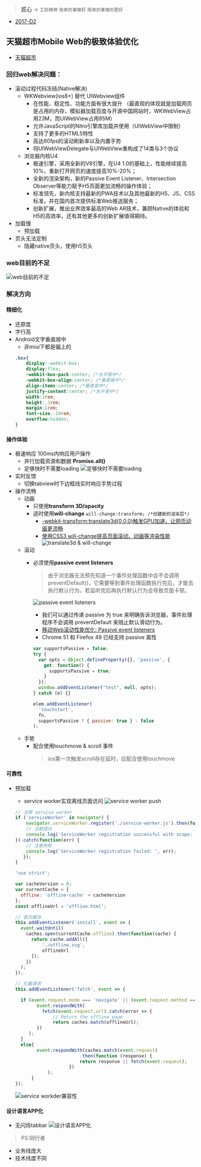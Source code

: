 

> **匠心** -> `工匠精神` `简单的事做好` `简单的事做的更好`

- [2017-D2](http://d2forum.alibaba-inc.com/#/index?_k=ux8vkk)

## 天猫超市Mobile Web的极致体验优化

- [天猫超市](https://chaoshi.m.tmall.com/)

### 回归web解决问题：
- 滚动过程代码冻结(Native解决)
    - WKWebview(ios8+) 替代 UIWebview组件
        - 在性能、稳定性、功能方面有很大提升
        （最直观的体现就是加载网页是占用的内存，模拟器加载百度与开源中国网站时，WKWebView占用23M，而UIWebView占用85M）
        - 允许JavaScript的Nitro引擎库加载并使用（UIWebView中限制）
        - 支持了更多的HTML5特性
        - 高达60fps的滚动刷新率以及内置手势
        - 将UIWebViewDelegate与UIWebView重构成了14类与3个协议
    - 浏览器内核U4
      - 极速引擎，采用全新的V8引擎，在U4 1.0的基础上，性能继续提高10%，重新打开网页的速度提高10%-20%；
      - 全新的渲染架构，新的Passive Event Listener、Intersection Observer等能力赋予H5页面更加流畅的操作体验；
      - 标准领先，新内核支持最新的PWA技术以及其他最新的H5、JS、CSS标准，并在国内首次提供标准Web推送服务；
      - 创新扩展，推出业界效率最高的Web AR技术，兼顾Native的体验和H5的高效率，还有其他更多的创新扩展值得期待。
- 加载慢
    - 预加载
- 页头无法定制
    - 隐藏native页头，使用h5页头

### web目前的不足
![web目前的不足](https://ws2.sinaimg.cn/large/006tKfTcgy1fmumfdhjmmj315k09sjv1.jpg)

### 解决方向

#### 精细化
- 还原度
- 字行高
- Android文字垂直居中
    - 非miui下都是偏上的
    ``` css
    .box{
        display:-webkit-box;
        display:flex;
        -webkit-box-pack:center; /*水平居中*/
        -webkit-box-align:center; /*垂直居中*/
        align-items:center; /*垂直居中*/
        justify-content:center; /*水平居中*/
        width:2rem;
        height:.3rem;
        margin:1rem;
        font-size:.24rem;
        overflow:hidden;
    }
    ```

#### 操作体验
- 极速响应 100ms内响应用户操作
    - 并行加载资源和数据 **Promise.all()**
    - 足够快时不需要loading
    ![足够快时不需要loading](https://ws2.sinaimg.cn/large/006tKfTcgy1fmvc87pt71j31660t6qfn.jpg)
- 实时反馈
    - 切换tabview时下边框线实时响应手势过程
- 操作流畅
    - 动画
      - 只使用**transform 3D/opacity**
      - 适时使用**will-change**  `will-change:transform; /*创建新的渲染层*/` 
        - [-webkit-transform:translate3d(0,0,0)触发GPU加速，让网页动画更流畅](http://blog.csdn.net/caicaijingyuan/article/details/44244991)
        - [使用CSS3 will-change提高页面滚动、动画等渲染性能](http://www.zhangxinxu.com/wordpress/2015/11/css3-will-change-improve-paint/)
        ![translate3d & will-change](https://ws4.sinaimg.cn/large/006tKfTcgy1fms39ippvyj31ia0cmtdi.jpg)
    - 滚动
      - 必须使用**passive event listeners**
        > 由于浏览器无法预先知道一个事件处理函数中会不会调用 preventDefault()，它需要等到事件处理函数执行完后，才能去执行默认行为，若监听完后再执行默认行为会导致页面卡顿。

        ![passive event listeners](https://ws3.sinaimg.cn/large/006tKfTcgy1fmundaoz61j3132072q65.jpg)
        - 我们可以通过传递 passive 为 true 来明确告诉浏览器，事件处理程序不会调用 preventDefault 来阻止默认滑动行为。
        - [移动Web滚动性能优化: Passive event listeners](https://segmentfault.com/a/1190000007913386?_ea=1507605)
        - Chrome 51 和 Firefox 49 已经支持 passive 属性
        ``` javascript
        var supportsPassive = false;
        try {
          var opts = Object.defineProperty({}, 'passive', {
            get: function() {
              supportsPassive = true;
            }
          });
          window.addEventListener("test", null, opts);
        } catch (e) {}

        elem.addEventListener(
          'touchstart',
          fn,
          supportsPassive ? { passive: true } : false
        ); 
        ```
    - 手势
      - 配合使用touchmove & scroll 事件
        > ios第一次触发scroll存在延时，应配合使用touchmove

#### 可靠性
- 预加载
    - service worker实现离线页面访问
    ![service worker push](https://ws3.sinaimg.cn/large/006tKfTcgy1fmuo9a47zpj312w0lsdjk.jpg)
    ``` javascript
    // 注册 service worker
    if ('serviceWorker' in navigator) {
        navigator.serviceWorker.register('./service-worker.js').then(function(registration) {
        // 注册成功
        console.log('ServiceWorker registration successful with scope: ', registration.scope);
    }).catch(function(err) {
        // 注册失败
        console.log('ServiceWorker registration failed: ', err);
       });
    }
    ```
    ``` javascript
    'use strict';

    var cacheVersion = 0;
    var currentCache = {
      offline: 'offline-cache' + cacheVersion
    };
    const offlineUrl = 'offline.html';

    // 首次缓存
    this.addEventListener('install', event => {
      event.waitUntil(
        caches.open(currentCache.offline).then(function(cache) {
          return cache.addAll([
              './offline.svg',
              offlineUrl
          ]);
        })
      );
    });

    // 拦截请求
    this.addEventListener('fetch', event => {

      if (event.request.mode === 'navigate' || (event.request.method === 'GET' && event.request.headers.get('accept').includes('text/html'))) {
            event.respondWith(
              fetch(event.request.url).catch(error => {
                  // Return the offline page
                  return caches.match(offlineUrl);
            })
         );
      }
      else{
            event.respondWith(caches.match(event.request)
                            .then(function (response) {
                            return response || fetch(event.request);
                        })
                );
          }
    });

    ```
    
    ![service workder兼容性](https://ws2.sinaimg.cn/large/006tKfTcly1fmvb3ae3whj31ae0g277h.jpg)
#### 设计语言APP化
- 无闪烁tabbar
![设计语言APP化](https://ws1.sinaimg.cn/large/006tKfTcgy1fmunohp8a1j316w0lg1kx.jpg)

> PS:同行者
- 业务线庞大
- 技术纬度不同